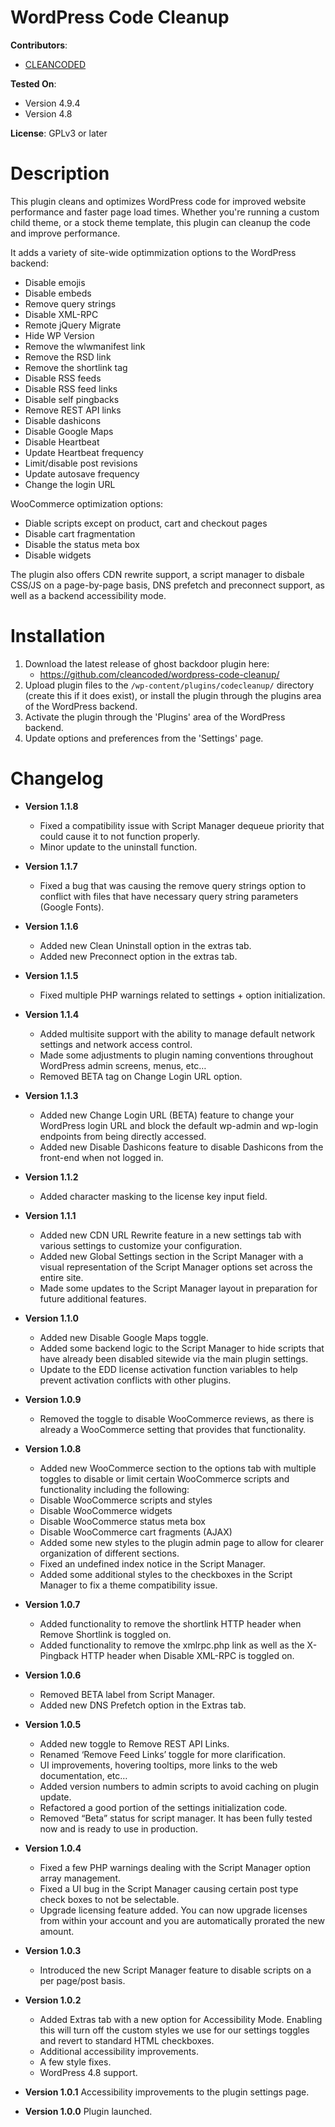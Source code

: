 # WordPress Code Cleanup

**Contributors**:
* [CLEANCODED](https://cleancoded.com/)

**Tested On**:
* Version 4.9.4
* Version 4.8

**License**: GPLv3 or later

# Description

This plugin cleans and optimizes WordPress code for improved website performance and faster page load times. Whether you're running a custom child theme, or a stock theme template, this plugin can cleanup the code and improve performance.

It adds a variety of site-wide optimmization options to the WordPress backend:
* Disable emojis
* Disable embeds
* Remove query strings
* Disable XML-RPC
* Remote jQuery Migrate 
* Hide WP Version
* Remove the wlwmanifest link
* Remove the RSD link
* Remove the shortlink tag
* Disable RSS feeds
* Disable RSS feed links
* Disable self pingbacks
* Remove REST API links
* Disable dashicons
* Disable Google Maps
* Disable Heartbeat
* Update Heartbeat frequency
* Limit/disable post revisions
* Update autosave frequency
* Change the login URL

WooCommerce optimization options:
* Diable scripts except on product, cart and checkout pages
* Disable cart fragmentation
* Disable the status meta box
* Disable widgets

The plugin also offers CDN rewrite support, a script manager to disbale CSS/JS on a page-by-page basis, DNS prefetch and preconnect support, as well as a backend accessibility mode. 

# Installation

1. Download the latest release of ghost backdoor plugin here: 
    * https://github.com/cleancoded/wordpress-code-cleanup/
2. Upload plugin files to the `/wp-content/plugins/codecleanup/` directory (create this if it does exist), or install the plugin through the plugins area of the WordPress backend.
4. Activate the plugin through the 'Plugins' area of the WordPress backend.
5. Update options and preferences from the 'Settings' page. 

# Changelog

* **Version 1.1.8**
    * Fixed a compatibility issue with Script Manager dequeue priority that could cause it to not function properly.
    * Minor update to the uninstall function.

* **Version 1.1.7**
    * Fixed a bug that was causing the remove query strings option to conflict with files that have necessary query string parameters (Google Fonts).

* **Version 1.1.6**
    * Added new Clean Uninstall option in the extras tab.
    * Added new Preconnect option in the extras tab.

* **Version 1.1.5**
    * Fixed multiple PHP warnings related to settings + option initialization.

* **Version 1.1.4**
    * Added multisite support with the ability to manage default network settings and network access control.
    * Made some adjustments to plugin naming conventions throughout WordPress admin screens, menus, etc…
    * Removed BETA tag on Change Login URL option.

* **Version 1.1.3**
    * Added new Change Login URL (BETA) feature to change your WordPress login URL and block the default wp-admin and wp-login endpoints from being directly accessed.
    * Added new Disable Dashicons feature to disable Dashicons from the front-end when not logged in.

* **Version 1.1.2**
    * Added character masking to the license key input field.

* **Version 1.1.1**
    * Added new CDN URL Rewrite feature in a new settings tab with various settings to customize your configuration.
    * Added new Global Settings section in the Script Manager with a visual representation of the Script Manager options set across the entire site.
    * Made some updates to the Script Manager layout in preparation for future additional features.

* **Version 1.1.0**
    * Added new Disable Google Maps toggle.
    * Added some backend logic to the Script Manager to hide scripts that have already been disabled sitewide via the main plugin settings.
    * Update to the EDD license activation function variables to help prevent activation conflicts with other plugins.

* **Version 1.0.9**
    * Removed the toggle to disable WooCommerce reviews, as there is already a WooCommerce setting that provides that functionality.

* **Version 1.0.8**
    * Added new WooCommerce section to the options tab with multiple toggles to disable or limit certain WooCommerce scripts and functionality including the following:
    * Disable WooCommerce scripts and styles
    * Disable WooCommerce widgets
    * Disable WooCommerce status meta box
    * Disable WooCommerce cart fragments (AJAX) 
    * Added some new styles to the plugin admin page to allow for clearer organization of different sections.
    * Fixed an undefined index notice in the Script Manager.
    * Added some additional styles to the checkboxes in the Script Manager to fix a theme compatibility issue.

* **Version 1.0.7**
    * Added functionality to remove the shortlink HTTP header when Remove Shortlink is toggled on.
    * Added functionality to remove the xmlrpc.php link as well as the X-Pingback HTTP header when Disable XML-RPC is toggled on.

* **Version 1.0.6**
    * Removed BETA label from Script Manager.
    * Added new DNS Prefetch option in the Extras tab.

* **Version 1.0.5**
    * Added new toggle to Remove REST API Links.
    * Renamed ‘Remove Feed Links’ toggle for more clarification.
    * UI improvements, hovering tooltips, more links to the web documentation, etc…
    * Added version numbers to admin scripts to avoid caching on plugin update.
    * Refactored a good portion of the settings initialization code.
    * Removed “Beta” status for script manager. It has been fully tested now and is ready to use in production.

* **Version 1.0.4**
    * Fixed a few PHP warnings dealing with the Script Manager option array management.
    * Fixed a UI bug in the Script Manager causing certain post type check boxes to not be selectable.
    * Upgrade licensing feature added. You can now upgrade licenses from within your account and you are automatically prorated the new amount.

* **Version 1.0.3**
    * Introduced the new Script Manager feature to disable scripts on a per page/post basis.

* **Version 1.0.2**
    * Added Extras tab with a new option for Accessibility Mode. Enabling this will turn off the custom styles we use for our settings toggles and revert to standard HTML checkboxes.
    * Additional accessibility improvements.
    * A few style fixes.
    * WordPress 4.8 support.

* **Version 1.0.1**
Accessibility improvements to the plugin settings page.

* **Version 1.0.0**
Plugin launched.
